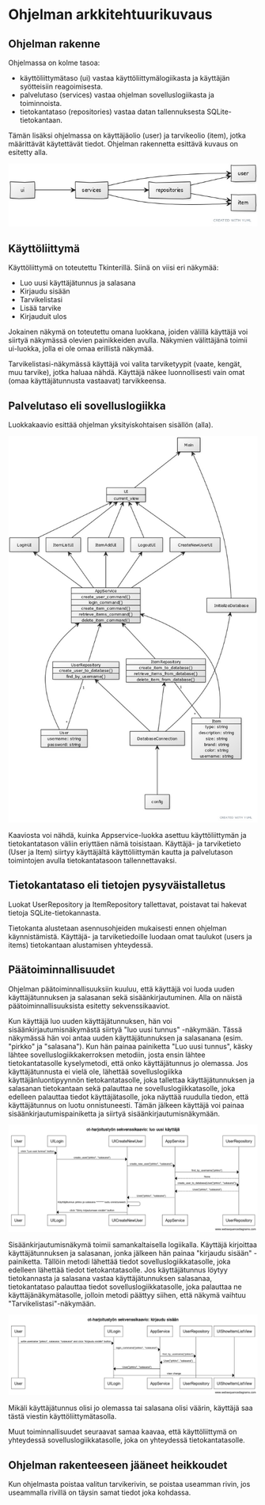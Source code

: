 # Ohjelman arkkitehtuurikuvaus

## Ohjelman rakenne

Ohjelmassa on kolme tasoa:
* käyttöliittymätaso (ui) vastaa käyttöliittymälogiikasta ja käyttäjän syötteisiin reagoimisesta.
* palvelutaso (services) vastaa ohjelman sovelluslogiikasta ja toiminnoista.
* tietokantataso (repositories) vastaa datan tallennuksesta SQLite-tietokantaan.

Tämän lisäksi ohjelmassa on käyttäjäolio (user) ja tarvikeolio (item), jotka määrittävät käytettävät tiedot.
Ohjelman rakennetta esittävä kuvaus on esitetty alla.

![](./kuvat/ohjelman_rakenne.jpg)

## Käyttöliittymä

Käyttöliittymä on toteutettu Tkinterillä. Siinä on viisi eri näkymää:
* Luo uusi käyttäjätunnus ja salasana
* Kirjaudu sisään
* Tarvikelistasi
* Lisää tarvike
* Kirjauduit ulos

Jokainen näkymä on toteutettu omana luokkana, joiden välillä käyttäjä voi siirtyä näkymässä olevien painikkeiden avulla. Näkymien välittäjänä toimii ui-luokka, jolla ei ole omaa erillistä näkymää.

Tarvikelistasi-näkymässä käyttäjä voi valita tarviketyypit (vaate, kengät, muu tarvike), jotka haluaa nähdä. Käyttäjä näkee luonnollisesti vain omat (omaa käyttäjätunnusta vastaavat) tarvikkeensa.

## Palvelutaso eli sovelluslogiikka

Luokkakaavio esittää ohjelman yksityiskohtaisen sisällön (alla).

![](./kuvat/ot-harjoitustyo_luokkakaavio.jpg)

Kaaviosta voi nähdä, kuinka Appservice-luokka asettuu käyttöliittymän ja tietokantatason väliin eriyttäen nämä toisistaan.
Käyttäjä- ja tarviketieto (User ja Item) siirtyy käyttäjältä käyttöliittymän kautta ja palvelutason toimintojen avulla tietokantatasoon tallennettavaksi.

## Tietokantataso eli tietojen pysyväistalletus

Luokat UserRepository ja ItemRepository tallettavat, poistavat tai hakevat tietoja SQLite-tietokannasta.

Tietokanta alustetaan asennusohjeiden mukaisesti ennen ohjelman käynnistämistä.
Käyttäjä- ja tarviketiedoille luodaan omat taulukot (users ja items) tietokantaan alustamisen yhteydessä.

## Päätoiminnallisuudet

Ohjelman päätoiminnallisuuksiin kuuluu, että käyttäjä voi luoda uuden käyttäjätunnuksen ja salasanan
sekä sisäänkirjautuminen. Alla on näistä päätoiminnallisuuksista esitetty sekvenssikaaviot.

Kun käyttäjä luo uuden käyttäjätunnuksen, hän voi sisäänkirjautumisnäkymästä siirtyä "luo uusi tunnus" -näkymään.
Tässä näkymässä hän voi antaa uuden käyttäjätunnuksen ja salasanana (esim. "pirkko" ja "salasana").
Kun hän painaa painiketta "Luo uusi tunnus", käsky lähtee sovelluslogiikkakerroksen metodiin, josta
ensin lähtee tietokantatasolle kyselymetodi, että onko käyttäjätunnus jo olemassa. Jos käyttäjätunnusta
ei vielä ole, lähettää sovelluslogiikka käyttäjänluontipyynnön tietokantatasolle, joka tallettaa
käyttäjätunnuksen ja salasanan tietokantaan sekä palauttaa ne sovelluslogiikkatasolle, joka edelleen
palauttaa tiedot käyttäjätasolle, joka näyttää ruudulla tiedon, että käyttäjätunnus on luotu onnistuneesti.
Tämän jälkeen käyttäjä voi painaa sisäänkirjautumispainiketta ja siirtyä sisäänkirjautumisnäkymään.

![](./kuvat/ot-harjoitustyo_sekvenssikaavio.png)

Sisäänkirjautumisnäkymä toimii samankaltaisella logiikalla. Käyttäjä kirjoittaa käyttäjätunnuksen ja salasanan, jonka jälkeen hän painaa
"kirjaudu sisään" -painiketta. Tällöin metodi lähettää tiedot sovelluslogiikkatasolle, joka edelleen lähettää
tiedot tietokantatasolle. Jos käyttäjätunnus löytyy tietokannasta ja salasana vastaa käyttäjätunnuksen salasanaa,
tietokantataso palauttaa tiedot sovelluslogiikkatasolle, joka palauttaa ne käyttäjänäkymätasolle, jolloin
metodi päättyy siihen, että näkymä vaihtuu "Tarvikelistasi"-näkymään.

![](./kuvat/ot-harjoitustyo_sekvenssikaavio2.png)

Mikäli käyttäjätunnus olisi jo olemassa tai salasana olisi väärin, käyttäjä saa tästä viestin käyttöliittymätasolla.

Muut toiminnallisuudet seuraavat samaa kaavaa, että käyttöliittymä on yhteydessä sovelluslogiikkatasolle,
joka on yhteydessä tietokantatasolle.

## Ohjelman rakenteeseen jääneet heikkoudet

Kun ohjelmasta poistaa valitun tarvikerivin, se poistaa useamman rivin, jos useammalla rivillä on täysin samat tiedot joka kohdassa.
